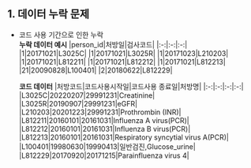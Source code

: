## 1. 데이터 누락 문제
- 코드 사용 기간으로 인한 누락  
    **누락 데이터 예시**
    |person_id|처방일|검사코드|
    |:-:|:-:|:-:|
    |1|20171021|L3025C|
    |1|20171021|L3025R|
    |1|20171023|L210203|
    |1|20171021|L812211|
    |1|20171021|L812212|
    |1|20171021|L812213|
    |21|20090828|L100401|
    |2|20180622|L812229|
    

    **코드 데이터**
    |처방코드|코드사용시작일|코드사용 종료일|처방명|
    |:-:|:-:|:-:|:-:|
    |L3025C|20220207|29991231|Creatinine|
    |L3025R|20190907|29991231|eGFR|
    |L210203|20201223|29991231|Prothrombin (INR)|
    |L812211|20160101|20161031|Influenza A virus(PCR)|
    |L812212|20160101|20161031|Influenza B virus(PCR)|
    |L812213|20160101|20161031|Respiratory syncytial virus A(PCR)|
    |L100401|19980630|19990413|일반검진,Glucose_urine|
    |L812229|20170920|20171215|Parainfluenza virus 4|
    
    
    
    
    
    



